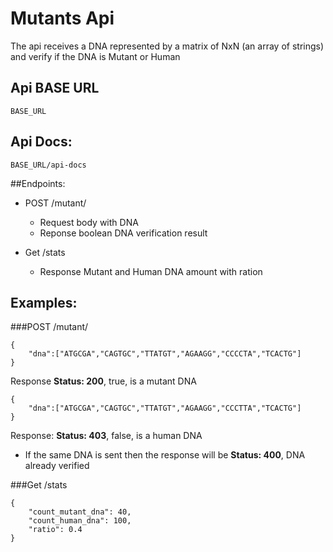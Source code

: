 # Mutants Api

The api receives a DNA represented by a matrix of NxN (an array of strings) and verify if the DNA is Mutant or Human

## Api BASE URL

```
BASE_URL
```

## Api Docs:

```
BASE_URL/api-docs
```

##Endpoints:

 * POST /mutant/ 
   - Request body with DNA
   - Reponse boolean DNA verification result

 * Get /stats
   - Response Mutant and Human DNA amount with ration

## Examples:

###POST /mutant/ 

```
{
	"dna":["ATGCGA","CAGTGC","TTATGT","AGAAGG","CCCCTA","TCACTG"]
}

```
Response **Status: 200**, true, is a mutant DNA


```
{
	"dna":["ATGCGA","CAGTGC","TTATGT","AGAAGG","CCCTTA","TCACTG"]
}

```

Response: **Status: 403**, false, is a human DNA

* If the same DNA is sent then the response will be **Status: 400**, DNA already verified

###Get /stats


```
{
    "count_mutant_dna": 40,
    "count_human_dna": 100,
    "ratio": 0.4
}

```

